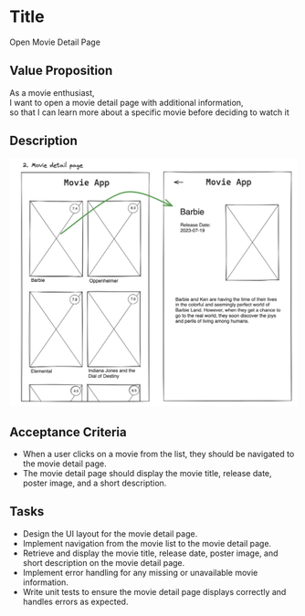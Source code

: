 # Title

Open Movie Detail Page

## Value Proposition

As a movie enthusiast, <br>
I want to open a movie detail page with additional information, <br>
so that I can learn more about a specific movie before deciding to watch it <br>

## Description

![wireframe](./assets/scribble-movie-detail-page.png)

## Acceptance Criteria

- When a user clicks on a movie from the list, they should be navigated to the movie detail page.
- The movie detail page should display the movie title, release date, poster image, and a short description.

## Tasks

- Design the UI layout for the movie detail page.
- Implement navigation from the movie list to the movie detail page.
- Retrieve and display the movie title, release date, poster image, and short description on the movie detail page.
- Implement error handling for any missing or unavailable movie information.
- Write unit tests to ensure the movie detail page displays correctly and handles errors as expected.
